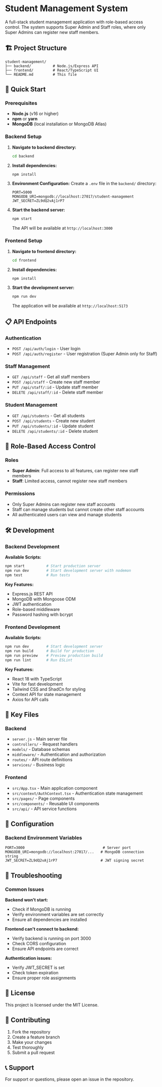 # Student Management System

A full-stack student management application with role-based access control. The system supports Super Admin and Staff roles, where only Super Admins can register new staff members.

## 🏗️ Project Structure

```
student-management/
├── backend/          # Node.js/Express API
├── frontend/         # React/TypeScript UI
└── README.md         # This file
```

## 🚀 Quick Start

### Prerequisites

- **Node.js** (v16 or higher)
- **npm** or **yarn**
- **MongoDB** (local installation or MongoDB Atlas)

### Backend Setup

1. **Navigate to backend directory:**
   ```bash
   cd backend
   ```

2. **Install dependencies:**
   ```bash
   npm install
   ```

3. **Environment Configuration:**
   Create a `.env` file in the `backend/` directory:
   ```env
   PORT=5000
   MONGODB_URI=mongodb://localhost:27017/student-management
   JWT_SECRET=ZL9dQ2vAj1rP7
   ```

4. **Start the backend server:**
   ```bash
   npm start
   ```
   
   The API will be available at `http://localhost:3000`

### Frontend Setup

1. **Navigate to frontend directory:**
   ```bash
   cd frontend
   ```

2. **Install dependencies:**
   ```bash
   npm install
   ```

3. **Start the development server:**
   ```bash
   npm run dev
   ```
   
   The application will be available at `http://localhost:5173`

## 📋 API Endpoints

### Authentication
- `POST /api/auth/login` - User login
- `POST /api/auth/register` - User registration (Super Admin only for Staff)

### Staff Management
- `GET /api/staff` - Get all staff members
- `POST /api/staff` - Create new staff member
- `PUT /api/staff/:id` - Update staff member
- `DELETE /api/staff/:id` - Delete staff member

### Student Management
- `GET /api/students` - Get all students
- `POST /api/students` - Create new student
- `PUT /api/students/:id` - Update student
- `DELETE /api/students/:id` - Delete student

## 🔐 Role-Based Access Control

### Roles
- **Super Admin**: Full access to all features, can register new staff members
- **Staff**: Limited access, cannot register new staff members

### Permissions
- Only Super Admins can register new staff accounts
- Staff can manage students but cannot create other staff accounts
- All authenticated users can view and manage students

## 🛠️ Development

### Backend Development

**Available Scripts:**
```bash
npm start          # Start production server
npm run dev        # Start development server with nodemon
npm test           # Run tests
```

**Key Features:**
- Express.js REST API
- MongoDB with Mongoose ODM
- JWT authentication
- Role-based middleware
- Password hashing with bcrypt

### Frontend Development

**Available Scripts:**
```bash
npm run dev        # Start development server
npm run build      # Build for production
npm run preview    # Preview production build
npm run lint       # Run ESLint
```

**Key Features:**
- React 18 with TypeScript
- Vite for fast development
- Tailwind CSS and ShadCn for styling
- Context API for state management
- Axios for API calls

## 📁 Key Files

### Backend
- `server.js` - Main server file
- `controllers/` - Request handlers
- `models/` - Database schemas
- `middleware/` - Authentication and authorization
- `routes/` - API route definitions
- `services/` - Business logic

### Frontend
- `src/App.tsx` - Main application component
- `src/context/AuthContext.tsx` - Authentication state management
- `src/pages/` - Page components
- `src/components/` - Reusable UI components
- `src/api/` - API service functions

## 🔧 Configuration

### Backend Environment Variables
```env
PORT=3000                                    # Server port
MONGODB_URI=mongodb://localhost:27017/...   # MongoDB connection string
JWT_SECRET=ZL9dQ2vAj1rP7                    # JWT signing secret
```

## 🐛 Troubleshooting

### Common Issues

**Backend won't start:**
- Check if MongoDB is running
- Verify environment variables are set correctly
- Ensure all dependencies are installed

**Frontend can't connect to backend:**
- Verify backend is running on port 3000
- Check CORS configuration
- Ensure API endpoints are correct

**Authentication issues:**
- Verify JWT_SECRET is set
- Check token expiration
- Ensure proper role assignments

## 📝 License

This project is licensed under the MIT License.

## 🤝 Contributing

1. Fork the repository
2. Create a feature branch
3. Make your changes
4. Test thoroughly
5. Submit a pull request

## 📞 Support

For support or questions, please open an issue in the repository. 

